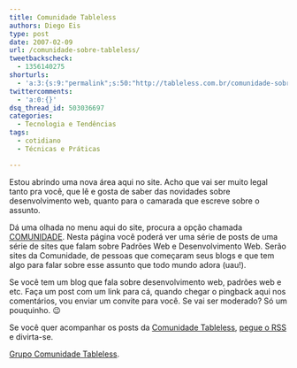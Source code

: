 ```yaml
---
title: Comunidade Tableless
authors: Diego Eis
type: post
date: 2007-02-09
url: /comunidade-sobre-tableless/
tweetbackscheck:
  - 1356140275
shorturls:
  - 'a:3:{s:9:"permalink";s:50:"http://tableless.com.br/comunidade-sobre-tableless";s:7:"tinyurl";s:26:"http://tinyurl.com/3dkrqe6";s:4:"isgd";s:19:"http://is.gd/lsY5EF";}'
twittercomments:
  - 'a:0:{}'
dsq_thread_id: 503036697
categories:
  - Tecnologia e Tendências
tags:
  - cotidiano
  - Técnicas e Práticas

---
```

Estou abrindo uma nova área aqui no site. Acho que vai ser muito legal tanto pra você, que lê e gosta de saber das novidades sobre desenvolvimento web, quanto para o camarada que escreve sobre o assunto.

Dá uma olhada no menu aqui do site, procura a opção chamada [COMUNIDADE][1]. Nesta página você poderá ver uma série de posts de uma série de sites que falam sobre Padrões Web e Desenvolvimento Web. Serão sites da Comunidade, de pessoas que começaram seus blogs e que tem algo para falar sobre esse assunto que todo mundo adora (uau!).

Se você tem um blog que fala sobre desenvolvimento web, padrões web e etc. Faça um post com um link para cá, quando chegar o pingback aqui nos comentários, vou enviar um convite para você. Se vai ser moderado? Só um pouquinho. 😉

Se você quer acompanhar os posts da [Comunidade Tableless][1], [pegue o RSS][2] e divirta-se.

[Grupo Comunidade Tableless][1].

 [1]: http://tableless.com.br/comunidade-tableless/
 [2]: http://feeds.feedburner.com//comunidadetableless